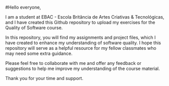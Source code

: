 #Hello everyone,

I am a student at EBAC - Escola Britância de Artes Criativas & Tecnológicas, and I have created this Github repository to upload my exercises for the Quality of Software course.

In this repository, you will find my assignments and project files, which I have created to enhance my understanding of software quality. I hope this repository will serve as a helpful resource for my fellow classmates who may need some extra guidance.

Please feel free to collaborate with me and offer any feedback or suggestions to help me improve my understanding of the course material.

Thank you for your time and support.
